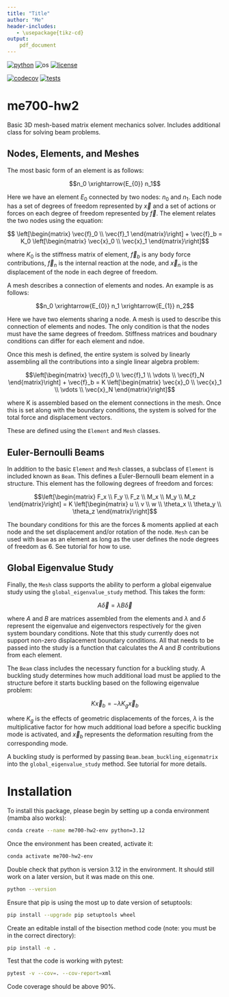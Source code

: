 ```yaml
---
title: "Title"
author: "Me"
header-includes:
   - \usepackage{tikz-cd}
output:
    pdf_document
---
```


[![python](https://img.shields.io/badge/python-3.12-blue.svg)](https://www.python.org/)
![os](https://img.shields.io/badge/os-ubuntu%20|%20macos%20|%20windows-blue.svg)
[![license](https://img.shields.io/badge/license-MIT-green.svg)](https://github.com/sandialabs/sibl#license)

[![codecov](https://codecov.io/gh/rtengle/me700-hw2/graph/badge.svg?token=V8BG4FHMD7)](https://codecov.io/gh/rtengle/me700-hw2)
[![tests](https://github.com/rtengle/me700-hw2/actions/workflows/tests.yml/badge.svg)](https://github.com/rtengle/me700-hw2/actions)

# me700-hw2
Basic 3D mesh-based matrix element mechanics solver. Includes additional class for solving beam problems. 

## Nodes, Elements, and Meshes

The most basic form of an element is as follows:

```math
n_0 \xrightarrow{E_{0}} n_1
```

Here we have an element $E_0$ connected by two nodes: $n_0$ and $n_1$. Each node has a set of degrees of freedom represented by $\vec{x}$ and a set of actions or forces on each degree of freedom represented by $\vec{f}$. The element relates the two nodes using the equation:

$$ \left[\begin{matrix} \vec{f}_0 \\ \vec{f}_1 \end{matrix}\right] + \vec{f}_b = K_0 \left[\begin{matrix} \vec{x}_0 \\ \vec{x}_1 \end{matrix}\right]$$

where $K_0$ is the stiffness matrix of element, $\vec{f}_b$ is any body force contributions, $\vec{f}_n$ is the internal reaction at the node, and $\vec{x}_n$ is the displacement of the node in each degree of freedom.

A mesh describes a connection of elements and nodes. An example is as follows:

$$n_0 \xrightarrow{E_{0}} n_1 \xrightarrow{E_{1}} n_2$$

Here we have two elements sharing a node. A mesh is used to describe this connection of elements and nodes. The only condition is that the nodes must have the same degrees of freedom. Stiffness matrices and boudnary conditions can differ for each element and ndoe.

Once this mesh is defined, the entire system is solved by linearly assembling all the contributions into a single linear algebra problem:

$$\left[\begin{matrix} \vec{f}_0 \\ \vec{f}_1 \\ \vdots \\ \vec{f}_N \end{matrix}\right] + \vec{f}_b = K \left[\begin{matrix} \vec{x}_0 \\ \vec{x}_1 \\ \vdots \\ \vec{x}_N \end{matrix}\right]$$

where K is assembled based on the element connections in the mesh. Once this is set along with the boundary conditions, the system is solved for the total force and displacement vectors.

These are defined using the ```Element``` and ```Mesh``` classes.

## Euler-Bernoulli Beams

In addition to the basic ```Element``` and ```Mesh``` classes, a subclass of ```Element``` is included known as ```Beam```. This defines a Euler-Bernoulli beam element in a structure. This element has the following degrees of freedom and forces:

$$\left[\begin{matrix} F_x \\ F_y \\ F_z \\ M_x \\ M_y \\ M_z \end{matrix}\right] = K \left[\begin{matrix} u \\ v \\ w \\ \theta_x \\ \theta_y \\ \theta_z \end{matrix}\right]$$

The boundary conditions for this are the forces & moments applied at each node and the set displacement and/or rotation of the node. ```Mesh``` can be used with ```Beam``` as an element as long as the user defines the node degrees of freedom as 6. See tutorial for how to use.

## Global Eigenvalue Study

Finally, the ```Mesh``` class supports the ability to perform a global eigenvalue study using the ```global_eigenvalue_study``` method. This takes the form:

$$A\vec{\delta} = \lambda B \vec{\delta}$$

where $A$ and $B$ are matrices assembled from the elements and $\lambda$ and $\delta$ represent the eigenvalue and eigenvectors respectively for the given system boundary conditions. Note that this study currently does not support non-zero displacement boundary conditions. All that needs to be passed into the study is a function that calculates the $A$ and $B$ contributions from each element.

The ```Beam``` class includes the necessary function for a buckling study. A buckling study determines how much additional load must be applied to the structure before it starts buckling based on the following eigenvalue problem:

$$K \vec{x}_b = -\lambda K_g \vec{x}_b$$

where $K_g$ is the effects of geometric displacements of the forces, $\lambda$ is the multiplicative factor for how much additional load before a specific buckling mode is activated, and $\vec{x}_b$ represents the deformation resulting from the corresponding mode.

A buckling study is performed by passing ```Beam.beam_buckling_eigenmatrix``` into the  ```global_eigenvalue_study``` method. See tutorial for more details.

# Installation

To install this package, please begin by setting up a conda environment (mamba also works):
```bash
conda create --name me700-hw2-env python=3.12
```
Once the environment has been created, activate it:

```bash
conda activate me700-hw2-env
```
Double check that python is version 3.12 in the environment. It should still work on a later version, but it was made on this one.
```bash
python --version
```
Ensure that pip is using the most up to date version of setuptools:
```bash
pip install --upgrade pip setuptools wheel
```
Create an editable install of the bisection method code (note: you must be in the correct directory):
```bash
pip install -e .
```
Test that the code is working with pytest:
```bash
pytest -v --cov=. --cov-report=xml
```
Code coverage should be above 90%.

